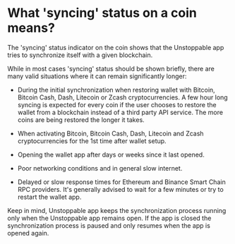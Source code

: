 # What 'syncing' status on a coin means?

The 'syncing' status indicator on the coin shows that the Unstoppable app tries to synchronize itself with a given blockchain. 

While in most cases 'syncing' status should be shown briefly, there are many valid situations where it can remain significantly longer:

- During the initial synchronization when restoring wallet with Bitcoin, Bitcoin Cash, Dash, Litecoin or Zcash cryptocurrencies. A few hour long syncing is expected for every coin if the user chooses to restore the wallet from a blockchain instead of a third party API service. The more coins are being restored the longer it takes.

- When activating Bitcoin, Bitcoin Cash, Dash, Litecoin and Zcash cryptocurrencies for the 1st time after wallet setup.

- Opening the wallet app after days or weeks since it last opened.

- Poor networking conditions and in general slow internet.

- Delayed or slow response times for Ethereum and Binance Smart Chain RPC providers. It's generally advised to wait for a few minutes or try to restart the wallet app.

Keep in mind, Unstoppable app keeps the synchronization process running only when the Unstoppable app remains open. If the app is closed the synchronization process is paused and only resumes when the app is opened again.
